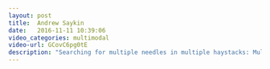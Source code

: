 ```yaml
---
layout: post
title:  Andrew Saykin
date:   2016-11-11 10:39:06
video_categories: multimodal
video-url: GCovC6pg0tE
description: "Searching for multiple needles in multiple haystacks: Multimodality imaging and -omics studies of Alzheimer's disease"
---
```

